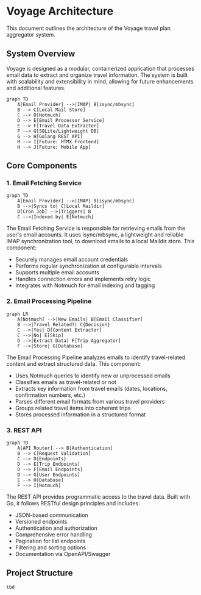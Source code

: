 # Voyage Architecture

This document outlines the architecture of the Voyage travel plan aggregator system.

## System Overview

Voyage is designed as a modular, containerized application that processes email data to extract and organize travel information. The system is built with scalability and extensibility in mind, allowing for future enhancements and additional features.

```mermaid
graph TD
    A[Email Provider] -->|IMAP| B[isync/mbsync]
    B --> C[Local Mail Store]
    C --> D[Notmuch]
    D --> E[Email Processor Service]
    E --> F[Travel Data Extractor]
    F --> G[SQLite/Lightweight DB]
    G --> H[Golang REST API]
    H --> I[Future: HTMX Frontend]
    H --> J[Future: Mobile App]
```

## Core Components

### 1. Email Fetching Service

```mermaid
graph TD
    A[Email Provider] -->|IMAP| B[isync/mbsync]
    B -->|Syncs to| C[Local Maildir]
    D[Cron Job] -->|Triggers| B
    C -->|Indexed by| E[Notmuch]
```

The Email Fetching Service is responsible for retrieving emails from the user's email accounts. It uses isync/mbsync, a lightweight and reliable IMAP synchronization tool, to download emails to a local Maildir store. This component:

- Securely manages email account credentials
- Performs regular synchronization at configurable intervals
- Supports multiple email accounts
- Handles connection errors and implements retry logic
- Integrates with Notmuch for email indexing and tagging

### 2. Email Processing Pipeline

```mermaid
graph LR
    A[Notmuch] -->|New Emails| B[Email Classifier]
    B -->|Travel Related?| C{Decision}
    C -->|Yes| D[Content Extractor]
    C -->|No| E[Skip]
    D -->|Extract Data| F[Trip Aggregator]
    F -->|Store| G[Database]
```

The Email Processing Pipeline analyzes emails to identify travel-related content and extract structured data. This component:

- Uses Notmuch queries to identify new or unprocessed emails
- Classifies emails as travel-related or not
- Extracts key information from travel emails (dates, locations, confirmation numbers, etc.)
- Parses different email formats from various travel providers
- Groups related travel items into coherent trips
- Stores processed information in a structured format

### 3. REST API

```mermaid
graph TD
    A[API Router] --> B[Authentication]
    B --> C[Request Validation]
    C --> D{Endpoints}
    D --> E[Trip Endpoints]
    D --> F[Email Endpoints]
    D --> G[User Endpoints]
    E --> H[Database]
    F --> I[Notmuch]
```

The REST API provides programmatic access to the travel data. Built with Go, it follows RESTful design principles and includes:

- JSON-based communication
- Versioned endpoints
- Authentication and authorization
- Comprehensive error handling
- Pagination for list endpoints
- Filtering and sorting options
- Documentation via OpenAPI/Swagger

## Project Structure

```
tbd              
```
